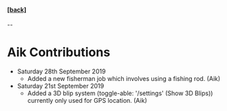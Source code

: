 #### [[back]](./README.md)
--

# Aik Contributions

* Saturday 28th September 2019
  * Added a new fisherman job which involves using a fishing rod. (Aik)
* Saturday 21st September 2019
  * Added a 3D blip system (toggle-able: '/settings' (Show 3D Blips)) currently only used for GPS location. (Aik)
